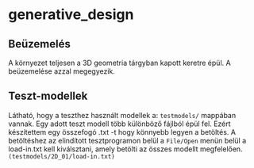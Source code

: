 # generative_design

## Beüzemelés

A környezet teljesen a 3D geometria tárgyban kapott keretre épül. A beüzemelése azzal megegyezik.

## Teszt-modellek

Látható, hogy a teszthez használt modellek a: `testmodels/` mappában vannak. Egy adott teszt modell több különböző fájlból épül fel. Ezért készítettem egy összefogó .txt -t hogy könnyebb legyen a betöltés.
A betöltéshez az elindított tesztprogramon belül a `File/Open` menün belül a load-in.txt kell kiválsztani, amely betölti az összes modellt megfelelően. `(testmodels/2D_01/load-in.txt)`
